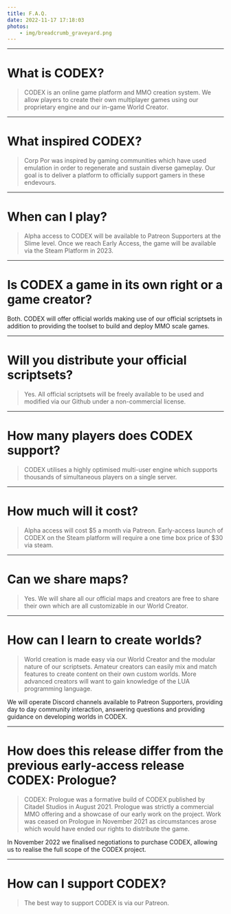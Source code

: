 ```yaml
---
title: F.A.Q.
date: 2022-11-17 17:18:03
photos:
    - img/breadcrumb_graveyard.png
---
```



---

# What is CODEX?

>CODEX is an online game platform and MMO creation system. We allow players to create their own multiplayer games using our proprietary engine and our in-game World Creator.

---

# What inspired CODEX?

>Corp Por was inspired by gaming communities which have used emulation in order to regenerate and sustain diverse gameplay. Our goal is to deliver a platform to officially support gamers in these endevours.

---

# When can I play?

>Alpha access to CODEX will be available to Patreon Supporters at the Slime level. Once we reach Early Access, the game will be available via the Steam Platform in 2023.

---

# Is CODEX a game in its own right or a game creator?
Both. CODEX will offer official  worlds making use of our official scriptsets in addition to providing the toolset to build and deploy MMO scale games.

---

# Will you distribute your official scriptsets?

>Yes. All official scriptsets will be freely available to be used and modified via our Github under a non-commercial license.

---

# How many players does CODEX support?

>CODEX utilises a highly optimised multi-user engine which supports thousands of simultaneous players on a single server.

---

# How much will it cost?

>Alpha access will cost $5 a month via Patreon. Early-access launch of CODEX on the Steam platform will require a one time box price of $30 via steam.

---

# Can we share maps?

>Yes. We will share all our official maps and creators are free to share their own which are all customizable in our World Creator.

---

# How can I learn to create worlds?

>World creation is made easy via our World Creator and the modular nature of our scriptsets. Amateur creators can easily mix and match features to create content on their own custom worlds. More advanced creators will want to gain knowledge of the LUA programming language.

We will operate Discord channels available to Patreon Supporters, providing day to day community interaction, answering questions and providing guidance on developing worlds in CODEX.

---

<!--
# How many assets are available?

>CODEX currently offers over xxx assets specific to fantasy worlds. In time we will be supporting many more gaming genres.

---
-->

# How does this release differ from the previous early-access release CODEX: Prologue?

>CODEX: Prologue was a formative build of CODEX published by Citadel Studios in August 2021. Prologue was strictly a commercial MMO offering and a showcase of our early work on the project. Work was ceased on Prologue in November 2021 as circumstances arose which would have ended our rights to distribute the game.

In November 2022 we finalised negotiations to purchase CODEX, allowing us to realise the full scope of the CODEX project.

---

# How can I support CODEX?

>The best way to support CODEX is via our Patreon.

